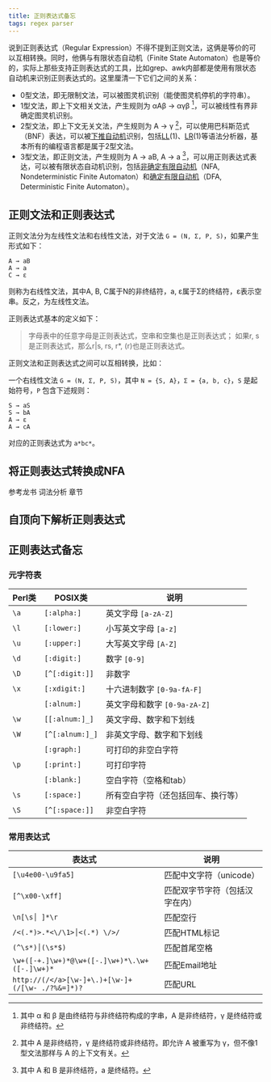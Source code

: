 ```yaml
---
title: 正则表达式备忘
tags: regex parser
---
```


说到正则表达式（Regular Expression）不得不提到正则文法，这俩是等价的可以互相转换。同时，他俩与有限状态自动机（Finite State Automaton）也是等价的，实际上那些支持正则表达式的工具，比如grep、awk内部都是使用有限状态自动机来识别正则表达式的。这里厘清一下它们之间的关系：

- 0型文法，即无限制文法，可以被图灵机识别（能使图灵机停机的字符串）。
- 1型文法，即上下文相关文法，产生规则为 αAβ → αγβ [^1]，可以被线性有界非确定图灵机识别。
- 2型文法，即上下文无关文法，产生规则为 A → γ [^2]，可以使用巴科斯范式（BNF）表达，可以被[下推自动机](https://en.wikipedia.org/wiki/Pushdown_automaton)识别，包括[LL](https://en.wikipedia.org/wiki/LL_parser)(1)、[LR](https://en.wikipedia.org/wiki/LR_parser)(1)等语法分析器，基本所有的编程语言都是属于2型文法。
- 3型文法，即正则文法，产生规则为 A → aB, A → a [^3]，可以用正则表达式表达，可以被有限状态自动机识别，包括[非确定有限自动机](https://en.wikipedia.org/wiki/Nondeterministic_finite_automaton)（NFA, Nondeterministic Finite Automaton）和[确定有限自动机](https://en.wikipedia.org/wiki/Deterministic_finite_automaton)（DFA, Deterministic Finite Automaton）。

## 正则文法和正则表达式

正则文法分为左线性文法和右线性文法，对于文法 `G = (N, Σ, P, S)`，如果产生形式如下：

    A → aB
    A → a
    C → ε

则称为右线性文法，其中A, B, C属于N的非终结符，a, ε属于Σ的终结符，ε表示空串。反之，为左线性文法。

正则表达式基本的定义如下：

> 字母表中的任意字母是正则表达式，空串和空集也是正则表达式；
> 如果r, s是正则表达式，那么r|s, rs, r*, (r)也是正则表达式。

正则文法和正则表达式之间可以互相转换，比如：

一个右线性文法 `G = (N, Σ, P, S)`，其中 `N = {S, A}`，`Σ = {a, b, c}`，`S` 是起始符号，`P` 包含下述规则：

    S → aS
    S → bA
    A → ε
    A → cA

对应的正则表达式为 `a*bc*`。

## 将正则表达式转换成NFA

参考龙书 词法分析 章节

## 自顶向下解析正则表达式

## 正则表达式备忘
### 元字符表

Perl类 | POSIX类 |  说明
---|---|---
`\a` | `[:alpha:]` | 英文字母 `[a-zA-Z]`
`\l` | `[:lower:]` | 小写英文字母 `[a-z]`
`\u` | `[:upper:]` | 大写英文字母 `[A-Z]`
`\d` | `[:digit:]` | 数字 `[0-9]`
`\D` | `[^[:digit:]]` | 非数字
`\x` | `[:xdigit:]` | 十六进制数字 `[0-9a-fA-F]`
     | `[:alnum:]` | 英文字母和数字 `[0-9a-zA-Z]`
`\w` | `[[:alnum:]_]` | 英文字母、数字和下划线
`\W` | `[^[:alnum:]_]` | 非英文字母、数字和下划线
     | `[:graph:]` | 可打印的非空白字符
`\p` | `[:print:]` | 可打印字符
     | `[:blank:]` | 空白字符（空格和tab）
`\s` | `[:space:]` | 所有空白字符（还包括回车、换行等）
`\S` | `[^[:space:]]` | 非空白字符

### 常用表达式

表达式 | 说明
---|---
`[\u4e00-\u9fa5]` | 匹配中文字符（unicode）
`[^\x00-\xff]` | 匹配双字节字符（包括汉字在内）
`\n[\s│ ]*\r` | 匹配空行
`/<(.*)>.*<\/\1>│<(.*) \/>/` | 匹配HTML标记
`(^\s*)│(\s*$)` | 匹配首尾空格
`\w+([-+.]\w+)*@\w+([-.]\w+)*\.\w+([-.]\w+)*` | 匹配Email地址
`http://(/</a>[\w-]+\.)+[\w-]+(/[\w- ./?%&=]*)?`| 匹配URL


[^1]: 其中 α 和 β 是由终结符与非终结符构成的字串，A 是非终结符，γ 是终结符或非终结符。
[^2]: 其中 A 是非终结符，γ 是终结符或非终结符。即允许 A 被重写为 γ，但不像1型文法那样与 A 的上下文有关。
[^3]: 其中 A 和 B 是非终结符，a 是终结符。
